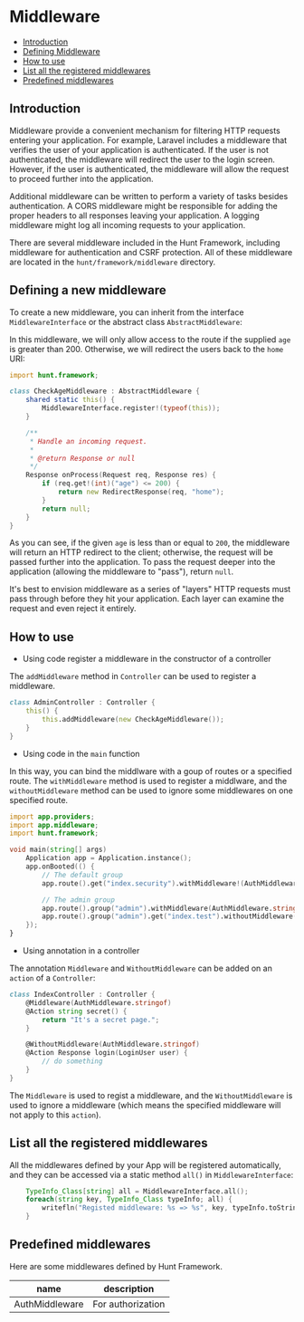 # Middleware

- [Introduction](#introduction)
- [Defining Middleware](#defining-middleware)
- [How to use](#using-middleware)
- [List all the registered middlewares](#listing-middleware)
- [Predefined middlewares](#predefined-middleware)


<a name="introduction"></a>
## Introduction

Middleware provide a convenient mechanism for filtering HTTP requests entering your application. For example, Laravel includes a middleware that verifies the user of your application is authenticated. If the user is not authenticated, the middleware will redirect the user to the login screen. However, if the user is authenticated, the middleware will allow the request to proceed further into the application.

Additional middleware can be written to perform a variety of tasks besides authentication. A CORS middleware might be responsible for adding the proper headers to all responses leaving your application. A logging middleware might log all incoming requests to your application.

There are several middleware included in the Hunt Framework, including middleware for authentication and CSRF protection. All of these middleware are located in the `hunt/framework/middleware` directory.

<a name="defining-middleware"></a>
## Defining a new middleware

To create a new middleware, you can inherit from the interface `MiddlewareInterface` or the abstract class `AbstractMiddleware`:

In this middleware, we will only allow access to the route if the supplied `age` is greater than 200. Otherwise, we will redirect the users back to the `home` URI:

```d
import hunt.framework;

class CheckAgeMiddleware : AbstractMiddleware {
    shared static this() {
        MiddlewareInterface.register!(typeof(this));
    }

    /**
     * Handle an incoming request.
     *
     * @return Response or null
     */
    Response onProcess(Request req, Response res) {
        if (req.get!(int)("age") <= 200) {
            return new RedirectResponse(req, "home");
        }
        return null;
    }
}
```

As you can see, if the given `age` is less than or equal to `200`, the middleware will return an HTTP redirect to the client; otherwise, the request will be passed further into the application. To pass the request deeper into the application (allowing the middleware to "pass"), return `null`.

It's best to envision middleware as a series of "layers" HTTP requests must pass through before they hit your application. Each layer can examine the request and even reject it entirely.


<a name="using-middleware"></a>
## How to use

- Using code register a middleware in the constructor of a controller

The `addMiddleware` method in `Controller` can be used to register a middleware.

```d
class AdminController : Controller {
    this() {
    	this.addMiddleware(new CheckAgeMiddleware());
    }
}
```

- Using code in the `main` function

In this way, you can bind the middlware with a goup of routes or a specified route. The `withMiddleware` method is used to register a middlware, and the `withoutMiddleware` method can be used to ignore some middlewares on one specified route.

```d
import app.providers;
import app.middleware;
import hunt.framework;

void main(string[] args)
    Application app = Application.instance();
    app.onBooted(() {
        // The default group
        app.route().get("index.security").withMiddleware!(AuthMiddleware)();

        // The admin group
        app.route().group("admin").withMiddleware(AuthMiddleware.stringof);
        app.route().group("admin").get("index.test").withoutMiddleware(AuthMiddleware.stringof);
    });
}
```

- Using annotation in a controller

The annotation `Middleware` and `WithoutMiddleware` can be added on an `action` of a `Controller`:

```d
class IndexController : Controller {
    @Middleware(AuthMiddleware.stringof)
    @Action string secret() {
        return "It's a secret page.";
    }

    @WithoutMiddleware(AuthMiddleware.stringof)
    @Action Response login(LoginUser user) {
        // do something
    }
}
```

The `Middleware` is used to regist a middleware, and the `WithoutMiddleware` is used to ignore a middleware (which means the specified middleware will not apply to this `action`).

<a name="listing-middleware"></a>
## List all the registered middlewares
All the middlewares defined by your App will be registered automatically, and they can be accessed via a static method `all()` in `MiddlewareInterface`:

```d
    TypeInfo_Class[string] all = MiddlewareInterface.all();
    foreach(string key, TypeInfo_Class typeInfo; all) {
        writefln("Registed middleware: %s => %s", key, typeInfo.toString());
    }
```

<a name="predefined-middleware"></a>
## Predefined middlewares
Here are some middlewares defined by Hunt Framework.

| name | description |
|--------|--------|
| AuthMiddleware | For authorization |

